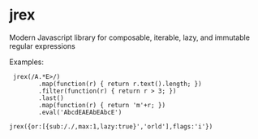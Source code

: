 # jrex
Modern Javascript library for composable, iterable, lazy, and immutable regular expressions

Examples:

     jrex(/A.*E>/)
            .map(function(r) { return r.text().length; })
            .filter(function(r) { return r > 3; })
            .last()
            .map(function(r) { return 'm'+r; })
            .eval('AbcdEAEAbEAbcE')

    jrex({or:[{sub:/./,max:1,lazy:true}','orld'],flags:'i'})
